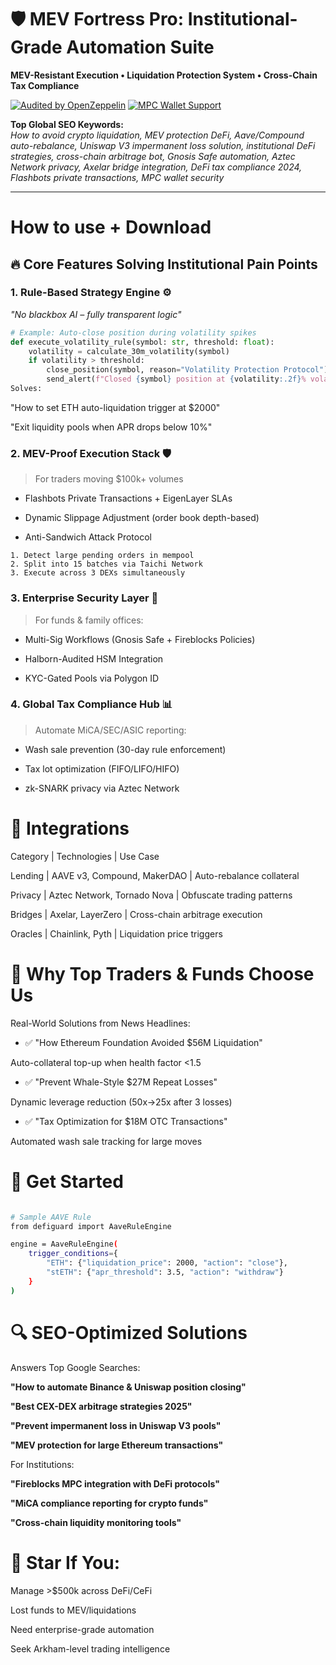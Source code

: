 # 🛡️ MEV Fortress Pro: Institutional-Grade Automation Suite  
**MEV-Resistant Execution • Liquidation Protection System • Cross-Chain Tax Compliance**

[![Audited by OpenZeppelin](https://img.shields.io/badge/Audit-OpenZeppelin-green)](https://openzeppelin.com)
[![MPC Wallet Support](https://img.shields.io/badge/Security-Fireblocks%20MPC-blue)](https://)

**Top Global SEO Keywords:**  
*How to avoid crypto liquidation, MEV protection DeFi, Aave/Compound auto-rebalance, Uniswap V3 impermanent loss solution, institutional DeFi strategies, cross-chain arbitrage bot, Gnosis Safe automation, Aztec Network privacy, Axelar bridge integration, DeFi tax compliance 2024, Flashbots private transactions, MPC wallet security*

---

# How to use + Download


## 🔥 Core Features Solving Institutional Pain Points

### 1. **Rule-Based Strategy Engine** ⚙️  
_"No blackbox AI – fully transparent logic"_  
```python
# Example: Auto-close position during volatility spikes
def execute_volatility_rule(symbol: str, threshold: float):
    volatility = calculate_30m_volatility(symbol)
    if volatility > threshold:
        close_position(symbol, reason="Volatility Protection Protocol")
        send_alert(f"Closed {symbol} position at {volatility:.2f}% volatility")
Solves:
```

"How to set ETH auto-liquidation trigger at $2000"

"Exit liquidity pools when APR drops below 10%"

### 2. MEV-Proof Execution Stack 🛡️
> For traders moving $100k+ volumes

- Flashbots Private Transactions + EigenLayer SLAs

- Dynamic Slippage Adjustment (order book depth-based)

- Anti-Sandwich Attack Protocol

```Typical Workflow:
1. Detect large pending orders in mempool
2. Split into 15 batches via Taichi Network
3. Execute across 3 DEXs simultaneously
```

### 3. Enterprise Security Layer 🔐
> For funds & family offices:

- Multi-Sig Workflows (Gnosis Safe + Fireblocks Policies)

- Halborn-Audited HSM Integration

- KYC-Gated Pools via Polygon ID

### 4. Global Tax Compliance Hub 📊
> Automate MiCA/SEC/ASIC reporting:

- Wash sale prevention (30-day rule enforcement)

- Tax lot optimization (FIFO/LIFO/HIFO)

- zk-SNARK privacy via Aztec Network

# 🧩 Integrations
Category | Technologies	| Use Case

Lending |  AAVE v3, Compound, MakerDAO |  Auto-rebalance collateral

Privacy |  Aztec Network, Tornado Nova |  Obfuscate trading patterns

Bridges |  Axelar, LayerZero |  Cross-chain arbitrage execution

Oracles |  Chainlink, Pyth |  Liquidation price triggers

# 📌 Why Top Traders & Funds Choose Us

Real-World Solutions from News Headlines:

- ✅ "How Ethereum Foundation Avoided $56M Liquidation"

Auto-collateral top-up when health factor <1.5

- ✅ "Prevent Whale-Style $27M Repeat Losses"

Dynamic leverage reduction (50x→25x after 3 losses)

- ✅ "Tax Optimization for $18M OTC Transactions"

Automated wash sale tracking for large moves

# 🚀 Get Started
``` bash

# Sample AAVE Rule
from defiguard import AaveRuleEngine

engine = AaveRuleEngine(
    trigger_conditions={
        "ETH": {"liquidation_price": 2000, "action": "close"},
        "stETH": {"apr_threshold": 3.5, "action": "withdraw"}
    } 
)
```

# 🔍 SEO-Optimized Solutions
Answers Top Google Searches:

**"How to automate Binance & Uniswap position closing"**

**"Best CEX-DEX arbitrage strategies 2025"**

**"Prevent impermanent loss in Uniswap V3 pools"**

**"MEV protection for large Ethereum transactions"**

For Institutions:

**"Fireblocks MPC integration with DeFi protocols"**

**"MiCA compliance reporting for crypto funds"**

**"Cross-chain liquidity monitoring tools"**

# 🌟 Star If You:

Manage >$500k across DeFi/CeFi

Lost funds to MEV/liquidations

Need enterprise-grade automation

Seek Arkham-level trading intelligence
